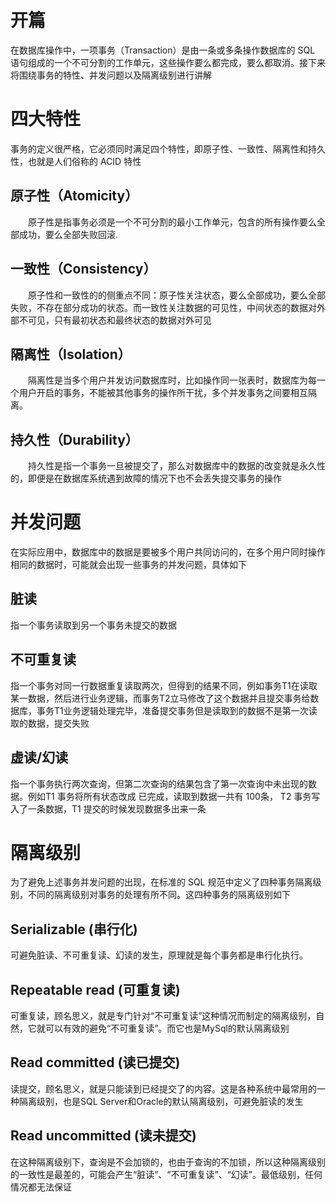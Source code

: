 # **开篇**

在数据库操作中，一项事务（Transaction）是由一条或多条操作数据库的 SQL 语句组成的一个不可分割的工作单元，这些操作要么都完成，要么都取消。接下来将围绕事务的特性、并发问题以及隔离级别进行讲解



# **四大特性**



事务的定义很严格，它必须同时满足四个特性，即原子性、一致性、隔离性和持久性，也就是人们俗称的 ACID 特性



## **原子性（Atomicity）**



　　原子性是指事务必须是一个不可分割的最小工作单元，包含的所有操作要么全部成功，要么全部失败回滚.



## **一致性（Consistency）**



　　原子性和一致性的的侧重点不同：原子性关注状态，要么全部成功，要么全部失败，不存在部分成功的状态。而一致性关注数据的可见性，中间状态的数据对外部不可见，只有最初状态和最终状态的数据对外可见



## **隔离性（Isolation）**



　　隔离性是当多个用户并发访问数据库时，比如操作同一张表时，数据库为每一个用户开启的事务，不能被其他事务的操作所干扰，多个并发事务之间要相互隔离。



## **持久性（Durability）**



　　持久性是指一个事务一旦被提交了，那么对数据库中的数据的改变就是永久性的，即便是在数据库系统遇到故障的情况下也不会丢失提交事务的操作





# **并发问题**

在实际应用中，数据库中的数据是要被多个用户共同访问的，在多个用户同时操作相同的数据时，可能就会出现一些事务的并发问题，具体如下





## **脏读**

指一个事务读取到另一个事务未提交的数据



## **不可重复读**

指一个事务对同一行数据重复读取两次，但得到的结果不同，例如事务T1在读取某一数据，然后进行业务逻辑，而事务T2立马修改了这个数据并且提交事务给数据库，事务T1业务逻辑处理完毕，准备提交事务但是读取到的数据不是第一次读取的数据，提交失败



## **虚读/幻读**

指一个事务执行两次查询，但第二次查询的结果包含了第一次查询中未出现的数据。例如T1 事务将所有状态改成 已完成，读取到数据一共有 100条， T2 事务写入了一条数据，T1 提交的时候发现数据多出来一条



# **隔离级别**



为了避免上述事务并发问题的出现，在标准的 SQL 规范中定义了四种事务隔离级别，不同的隔离级别对事务的处理有所不同。这四种事务的隔离级别如下



## **Serializable (串行化)**

可避免脏读、不可重复读、幻读的发生，原理就是每个事务都是串行化执行。



## **Repeatable read (可重复读)**

可重复读，顾名思义，就是专门针对“不可重复读”这种情况而制定的隔离级别，自然，它就可以有效的避免“不可重复读”。而它也是MySql的默认隔离级别



## **Read committed (读已提交)**

读提交，顾名思义，就是只能读到已经提交了的内容。这是各种系统中最常用的一种隔离级别，也是SQL Server和Oracle的默认隔离级别，可避免脏读的发生



## **Read uncommitted (读未提交)**

在这种隔离级别下，查询是不会加锁的，也由于查询的不加锁，所以这种隔离级别的一致性是最差的，可能会产生“脏读”、“不可重复读”、“幻读”。最低级别，任何情况都无法保证

